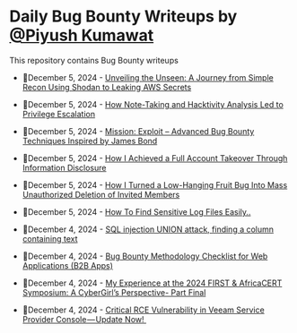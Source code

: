 # Daily Bug Bounty Writeups by [@Piyush Kumawat](https://twitter.com/piyush_supiy) 
This repository contains Bug Bounty writeups

<!-- BLOG-POST-LIST:START -->
 - 💯December 5, 2024 - [Unveiling the Unseen: A Journey from Simple Recon Using Shodan to Leaking AWS Secrets](https://medium.com/@security.tecno/unveiling-the-unseen-a-journey-from-simple-recon-using-shodan-to-leaking-aws-secrets-bc7bed1ad16f?source=rss------bug_bounty-5) 

 - 💯December 5, 2024 - [How Note-Taking and Hacktivity Analysis Led to Privilege Escalation](https://medium.com/@ahmedsamirghallab/how-note-taking-and-hacktivity-analysis-led-to-privilege-escalation-627aaf3bbd84?source=rss------bug_bounty-5) 

 - 💯December 5, 2024 - [Mission: Exploit – Advanced Bug Bounty Techniques Inspired by James Bond](https://bitpanic.medium.com/mission-exploit-advanced-bug-bounty-techniques-inspired-by-james-bond-a891ee3d0ef9?source=rss------bug_bounty-5) 

 - 💯December 5, 2024 - [How I Achieved a Full Account Takeover Through Information Disclosure](https://medium.com/@ahmedsamirghallab/how-i-achieved-a-full-account-takeover-through-information-disclosure-16c6f697b76e?source=rss------bug_bounty-5) 

 - 💯December 5, 2024 - [How I Turned a Low-Hanging Fruit Bug Into Mass Unauthorized Deletion of Invited Members](https://medium.com/@ahmedsamirghallab/how-i-turned-a-low-hanging-fruit-bug-into-mass-unauthorized-deletion-of-invited-members-6f195deffe11?source=rss------bug_bounty-5) 

 - 💯December 5, 2024 - [How To Find Sensitive Log Files Easily..](https://medium.com/@josuofficial327/how-to-find-sensitive-log-files-easily-1dd14bb5f221?source=rss------bug_bounty-5) 

 - 💯December 4, 2024 - [SQL injection UNION attack, finding a column containing text](https://medium.com/@Laxious8848/sql-injection-union-attack-finding-a-column-containing-text-10a0e36cc062?source=rss------bug_bounty-5) 

 - 💯December 4, 2024 - [Bug Bounty Methodology Checklist for Web Applications &lpar;B2B Apps&rpar;](https://thexssrat.medium.com/bug-bounty-methodology-checklist-for-web-applications-b2b-apps-b876a20236d0?source=rss------bug_bounty-5) 

 - 💯December 4, 2024 - [My Experience at the 2024 FIRST &amp; AfricaCERT Symposium: A CyberGirl’s Perspective- Part Final](https://medium.com/@.rai/my-experience-at-the-2024-first-africacert-symposium-a-cybergirls-perspective-part-final-b190349785b4?source=rss------bug_bounty-5) 

 - 💯December 4, 2024 - [Critical RCE Vulnerability in Veeam Service Provider Console — Update Now! ️](https://medium.com/@wiretor/critical-rce-vulnerability-in-veeam-service-provider-console-update-now-%EF%B8%8F-1e147e98458b?source=rss------bug_bounty-5) 
<!-- BLOG-POST-LIST:END -->
